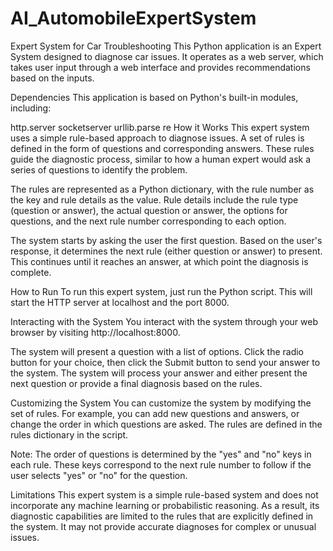 # AI_AutomobileExpertSystem

Expert System for Car Troubleshooting
This Python application is an Expert System designed to diagnose car issues. It operates as a web server, which takes user input through a web interface and provides recommendations based on the inputs.

Dependencies
This application is based on Python's built-in modules, including:

http.server
socketserver
urllib.parse
re
How it Works
This expert system uses a simple rule-based approach to diagnose issues. A set of rules is defined in the form of questions and corresponding answers. These rules guide the diagnostic process, similar to how a human expert would ask a series of questions to identify the problem.

The rules are represented as a Python dictionary, with the rule number as the key and rule details as the value. Rule details include the rule type (question or answer), the actual question or answer, the options for questions, and the next rule number corresponding to each option.

The system starts by asking the user the first question. Based on the user's response, it determines the next rule (either question or answer) to present. This continues until it reaches an answer, at which point the diagnosis is complete.

How to Run
To run this expert system, just run the Python script. This will start the HTTP server at localhost and the port 8000.

Interacting with the System
You interact with the system through your web browser by visiting http://localhost:8000.

The system will present a question with a list of options. Click the radio button for your choice, then click the Submit button to send your answer to the system. The system will process your answer and either present the next question or provide a final diagnosis based on the rules.

Customizing the System
You can customize the system by modifying the set of rules. For example, you can add new questions and answers, or change the order in which questions are asked. The rules are defined in the rules dictionary in the script.

Note: The order of questions is determined by the "yes" and "no" keys in each rule. These keys correspond to the next rule number to follow if the user selects "yes" or "no" for the question.

Limitations
This expert system is a simple rule-based system and does not incorporate any machine learning or probabilistic reasoning. As a result, its diagnostic capabilities are limited to the rules that are explicitly defined in the system. It may not provide accurate diagnoses for complex or unusual issues.
